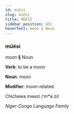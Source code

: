 ```yaml
---
id: müësi
slug: müësi
title: MÜËSİ
sidebar_position: 651
hoverText: moon § Noun
---
```


### müësi

*moon* **§** Noun

**Verb**: to be a moon

**Noun**: moon

**Modifier**: moon-related

Chichewa mwezi /ˈmʷe.zí/

*Niger-Congo Language Family*